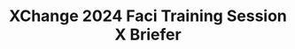 ---
title: XChange 2024 Faci Training Session X Briefer
redirect_to: https://docs.google.com/document/d/1TgKHA497n5yhAdWE0AfVJ8ohQzlpDF71Mw_w277PciM/edit?usp=sharing
redirect_from: 
  - /XC24FaciTSXBriefer
  - /xc24facitsxbriefer
---